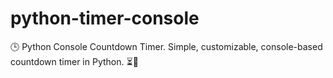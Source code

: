 # python-timer-console
🕒 Python Console Countdown Timer.  Simple, customizable, console-based countdown timer in Python. ⏳🐍
